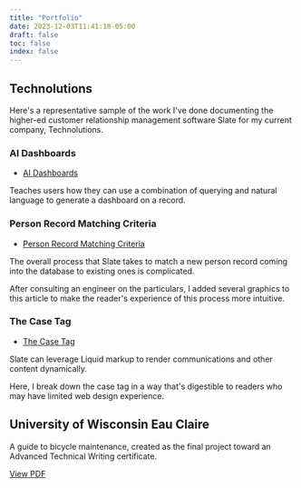 ```yaml
---
title: "Portfolio"
date: 2023-12-03T11:41:18-05:00
draft: false
toc: false
index: false
---
```


## Technolutions

Here's a representative sample of the work I've done documenting the higher-ed customer relationship management software Slate for my current company, Technolutions.

### AI Dashboards

- [AI Dashboards](https://knowledge.technolutions.net/docs/ai-dashboards-1)

Teaches users how they can use a combination of querying and natural language to generate a dashboard on a record.

### Person Record Matching Criteria

- [Person Record Matching Criteria](https://knowledge.technolutions.net/docs/matching-criteria-for-person-records)

The overall process that Slate takes to match a new person record coming into the database to existing ones is complicated.

After consulting an engineer on the particulars, I added several graphics to this article to make the reader's experience of this process more intuitive.

### The Case Tag

- [The Case Tag](https://knowledge.technolutions.net/docs/case-tags-in-liquid-markup)

Slate can leverage Liquid markup to render communications and other content dynamically.

Here, I break down the case tag in a way that's digestible to readers who may have limited web design experience.

## University of Wisconsin Eau Claire

A guide to bicycle maintenance, created as the final project toward an Advanced Technical Writing certificate.

[View PDF](/UWEC-bicycle-doc.pdf)
